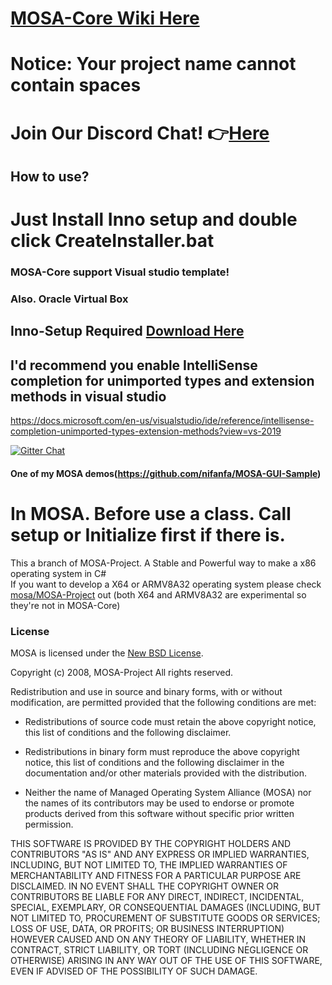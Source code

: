 # [MOSA-Core Wiki Here](https://github.com/nifanfa/MOSA-Core/wiki)
# Notice: Your project name cannot contain spaces
# Join Our Discord Chat! 👉[Here](https://discord.gg/WrNEsmUmKa)
## How to use?
# Just Install Inno setup and double click CreateInstaller.bat
### MOSA-Core support Visual studio template!
### Also. Oracle Virtual Box
## Inno-Setup Required [Download Here](https://jrsoftware.org/download.php/is.exe)
## I'd recommend you enable IntelliSense completion for unimported types and extension methods in visual studio  
https://docs.microsoft.com/en-us/visualstudio/ide/reference/intellisense-completion-unimported-types-extension-methods?view=vs-2019

[![Gitter Chat][gitter-image]][gitter-chat]

[gitter-image]: https://img.shields.io/badge/gitter-join%20chat%20-blue.svg
[gitter2-image]: https://badges.gitter.im/Join%20Chat.svg
[gitter-chat]: https://gitter.im/mosa/MOSA-Project

#### One of my MOSA demos(https://github.com/nifanfa/MOSA-GUI-Sample)

# In MOSA. Before use a class. Call setup or Initialize first if there is.

This a branch of MOSA-Project. A Stable and Powerful way to make a x86 operating system in C#  
If you want to develop a X64 or ARMV8A32 operating system please check [mosa/MOSA-Project](https://github.com/mosa/MOSA-Project) out (both X64 and ARMV8A32 are experimental so they're not in MOSA-Core)

### License

MOSA is licensed under the [New BSD License](http://en.wikipedia.org/wiki/New_BSD).

Copyright (c) 2008, MOSA-Project
All rights reserved.

Redistribution and use in source and binary forms, 
with or without modification, are permitted provided 
that the following conditions are met:

* Redistributions of source code must retain the
  above copyright notice, this list of conditions 
  and the following disclaimer.

* Redistributions in binary form must reproduce the 
  above copyright notice, this list of conditions and 
  the following disclaimer in the documentation and/or 
  other materials provided with the distribution.

* Neither the name of Managed Operating System Alliance (MOSA) 
  nor the names of its contributors may be used to endorse 
  or promote products derived from this software without 
  specific prior written permission.

THIS SOFTWARE IS PROVIDED BY THE COPYRIGHT HOLDERS AND 
CONTRIBUTORS "AS IS" AND ANY EXPRESS OR IMPLIED WARRANTIES,
INCLUDING, BUT NOT LIMITED TO, THE IMPLIED WARRANTIES 
OF MERCHANTABILITY AND FITNESS FOR A PARTICULAR PURPOSE ARE 
DISCLAIMED. IN NO EVENT SHALL THE COPYRIGHT OWNER OR CONTRIBUTORS
BE LIABLE FOR ANY DIRECT, INDIRECT, INCIDENTAL, SPECIAL, 
EXEMPLARY, OR CONSEQUENTIAL DAMAGES (INCLUDING, BUT NOT LIMITED TO, 
PROCUREMENT OF SUBSTITUTE GOODS OR SERVICES; LOSS OF USE, DATA, 
OR PROFITS; OR BUSINESS INTERRUPTION) HOWEVER CAUSED AND ON ANY 
THEORY OF LIABILITY, WHETHER IN CONTRACT, STRICT LIABILITY, OR TORT 
(INCLUDING NEGLIGENCE OR OTHERWISE) ARISING IN ANY WAY OUT OF
THE USE OF THIS SOFTWARE, EVEN IF ADVISED OF THE POSSIBILITY 
OF SUCH DAMAGE.

